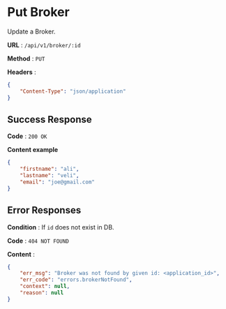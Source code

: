 # Put Broker

Update a Broker.

**URL** : `/api/v1/broker/:id`

**Method** : `PUT`

**Headers** : 
```json
{
    "Content-Type": "json/application"
}
```

## Success Response

**Code** : `200 OK`

**Content example**

```json
{
    "firstname": "ali",
    "lastname": "veli",
    "email": "joe@gmail.com"
}
```

## Error Responses

**Condition** : If `id` does not exist in DB.

**Code** : `404 NOT FOUND`

**Content** : 

```json
{
    "err_msg": "Broker was not found by given id: <application_id>",
    "err_code": "errors.brokerNotFound",
    "context": null,
    "reason": null
}
```